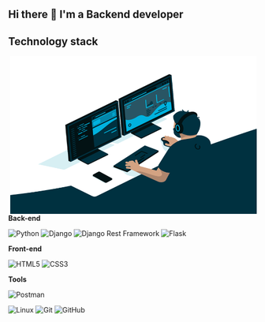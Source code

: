 ## Hi there 👋 I'm a Backend developer



## Technology stack

<img align="right" alt="GIF" src="https://github.com/Nursultan301/Nursultan301/blob/main/code.gif?raw=true" width="500" height="320" />

**Back-end**

![Python](https://img.shields.io/badge/-Python-090909?style=for-the-badge&logo=Python&logoColor=47C5FB)
![Django](https://img.shields.io/badge/-Django-090909?style=for-the-badge&logo=Django&logoColor=097CDB)
![Django Rest Framework](https://img.shields.io/badge/-DRF-090909?style=for-the-badge&logo=Django&logoColor=F8C52C)
![Flask](https://img.shields.io/badge/-Flask-090909?style=for-the-badge&logo=Flask&logoColor=F88C00)


**Front-end**

![HTML5](https://img.shields.io/badge/-HTML5-%23E44D27?style=for-the-badge&logo=HTML5&logoColor=ffffff)
![CSS3](https://img.shields.io/badge/-CSS3-%231572B6?style=for-the-badge&logo=CSS3&logoColor=css3)


**Tools**

![Postman](https://img.shields.io/badge/-Postman-FCA121?style=for-the-badge&logo=Postman&logoColor=postman)

![Linux](https://img.shields.io/badge/-Linux-black?style=for-the-badge&logo=Linux&logoColor=linux)
![Git](https://img.shields.io/badge/-Git-black?style=for-the-badge&logo=Git&logoColor=git)
![GitHub](https://img.shields.io/badge/-GitHub-181717?style=for-the-badge&logo=GitHub&logoColor=github)



